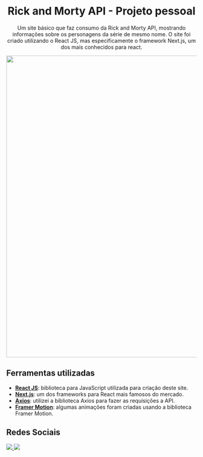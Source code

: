 <div align="center">
  
  <h1>Rick and Morty API - Projeto pessoal</h1>
  <p>Um site básico que faz consumo da Rick and Morty API, mostrando informações sobre os personagens da série de mesmo nome. O site foi criado utilizando o React JS,     mas especificamente o framework Next.js, um dos mais conhecidos para react.</p>
  <img width="800" src="https://user-images.githubusercontent.com/92607743/154386197-f3802106-9ce4-480c-b54a-b20ee6f5b81e.gif" />
  
</div>

<h2>Ferramentas utilizadas</h2>
 <ul>
  <li><a href="https://pt-br.reactjs.org/"><b>React JS</b></a>: biblioteca para JavaScript utilizada para criação deste site.</li>
  <li><a href="https://nextjs.org/"><b>Next.js</b></a>: um dos frameworks para React mais famosos do mercado.</li>
  <li><a href="https://axios-http.com/"><b>Axios</b></a>: utilizei a biblioteca Axios para fazer as requisições a API.</li>
  <li><a href="https://www.framer.com/motion/"><b>Framer Motion</b></a>:  algumas animações foram criadas usando a biblioteca Framer Motion.</li>
 </ul>

<h2>Redes Sociais</h2>
<a href="https://www.linkedin.com/in/lucas-emanuel-santana-dos-santos-7431b722a" alt="linkedin">
<img src="https://img.shields.io/badge/linkedin-0A66C2?style=for-the-badge&logo=linkedin&logoColor=white" />
</a>
<a href="https://www.instagram.com/lucasinmanuel/" alt="instagram">
<img src="https://img.shields.io/badge/Instagram-E4405F?style=for-the-badge&logo=instagram&logoColor=white" />
</a>
